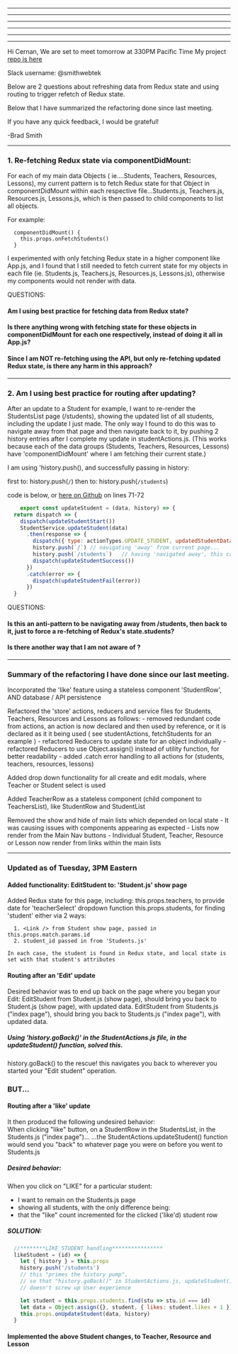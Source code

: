 
***
***
***
***
***
***


Hi Cernan, 
We are set to meet tomorrow at 330PM Pacific Time
My project [repo is here](https://github.com/smithWEBtek/piano-student-api)

Slack username:  @smithwebtek

Below are 2 questions about refreshing data from Redux state and using routing to trigger refetch of Redux state. 

Below that I have summarized the refactoring done since last meeting. 

If you have any quick feedback, I would be grateful!

-Brad Smith



---------------------------------------------------------------------------------------
### 1. Re-fetching Redux state via componentDidMount:
For each of my main data Objects ( ie....Students, Teachers, Resources, Lessons), my current pattern is to fetch Redux state for that Object in componentDidMount within each respective file...Students.js, Teachers.js, Resources.js, Lessons.js, which is then passed to child components to list all objects. 

For example: 

```
  componentDidMount() {
    this.props.onFetchStudents()
  }
```

I experimented with only fetching Redux state in a higher component like App.js, and I found that I still needed to fetch current state for my objects in each file (ie. Students.js, Teachers.js, Resources.js, Lessons.js), otherwise my components would not render with data.

QUESTIONS: 
#### Am I using best practice for fetching data from Redux state?
#### Is there anything wrong with fetching state for these objects in componentDidMount for each one respectively, instead of doing it all in App.js?
#### Since I am NOT re-fetching using the API, but only re-fetching updated Redux state, is there any harm in this approach?



---------------------------------------------------------------------------------------
### 2. Am I using best practice for routing after updating?
After an update to a Student for example, I want to re-render the StudentsList page (/students), showing the updated list of all students, including the update I just made. The only way I found to do this was to navigate away from that page and then navigate back to it, by pushing 2 history entries after I complete my update in studentActions.js.  (This works because each of the data groups (Students, Teachers, Resources, Lessons) have 'componentDidMount' where I am fetching their current state.)

I am using 'history.push(), and successfully passing in history:

first to:  history.push(`/`)
then to:     history.push(`/students`) 

code is below, or [here on Github](https://github.com/smithWEBtek/piano-student-api/blob/master/client/src/store/actions/studentActions.js) on lines 71-72

```javascript
    export const updateStudent = (data, history) => {
  return dispatch => {
    dispatch(updateStudentStart())
    StudentService.updateStudent(data)
      .then(response => {
        dispatch({ type: actionTypes.UPDATE_STUDENT, updatedStudentData: response })
        history.push(`/`) // navigating 'away' from current page...
        history.push(`/students`)   // having 'navigated away', this causes componentDidMount to re-fetch Redux state
        dispatch(updateStudentSuccess())
      })
      .catch(error => {
        dispatch(updateStudentFail(error))
      })
  }
  ```

QUESTIONS:
#### Is this an anti-pattern to be navigating away from /students, then back to it, just to force a re-fetching of Redux's state.students? 
#### Is there another way that I am not aware of ? 
 
---------------------------------------------------------------------------------------

### Summary of the refactoring I have done since our last meeting.
Incorporated the 'like' feature using a stateless component 'StudentRow', AND database / API persistence

Refactored the 'store' actions, reducers and service files for Students, Teachers, Resources and Lessons as follows:
    - removed redundant code from actions, an action is now declared and then used by reference,
    or it is declared as it it being used ( see studentActions, fetchStudents for an example )
    - refactored Reducers to update state for an object individually
    - refactored Reducers to use Object.assign() instead of utility function, for better readability
    - added .catch error handling to all actions for (students, teachers, resources, lessons)

Added drop down functionality for all create and edit modals, where Teacher or Student select is used

Added TeacherRow as a stateless component (child component to TeachersList), like StudentRow and StudentList

Removed the show and hide of main lists which depended on local state
    - It was causing issues with components appearing as expected
    - Lists now render from the Main Nav buttons
    - Individual Student, Teacher, Resource or Lesson now render from links within the main lists

---------------------------------------------------------------------------------------


### Updated as of Tuesday, 3PM Eastern

#### Added functionality: EditStudent to:  'Student.js' show page
  Added Redux state for this page, including:
    this.props.teachers, to provide date for 'teacherSelect' dropdown function
    this.props.students, for finding 'student' either via 2 ways:

      1. <Link /> from Student show page, passed in this.props.match.params.id
      2. student_id passed in from 'Students.js'
      
    In each case, the student is found in Redux state, and local state is set with that student's attributes

#### Routing after an 'Edit' update
  Desired behavior was to end up back on the page where you began your Edit:
    EditStudent from Student.js (show page), should bring you back to Student.js (show page), with updated data.
    EditStudent from Students.js ("index page"), should bring you back to Students.js ("index page"), with updated data.

##### Using 'history.goBack()' in the StudentActions.js file, in the updateStudent() function, solved this. 
  history.goBack() to the rescue! 
  this navigates you back to wherever you started your "Edit student" operation.
   
### BUT...

#### Routing after a 'like' update
  It then produced the following undesired behavior:  
  When clicking "like" button, on a StudentRow in the StudentsList, in the Students.js ("index page")...
  ...the StudentActions.updateStudent() function would send you "back" to whatever page you were on before you went to Students.js

##### Desired behavior:  
  When you click on "LIKE" for a particular student:
  
* I want to remain on the Students.js page
* showing all students, with the only difference being:
* that the "like" count incremented for the clicked ('like'd) student row

##### SOLUTION: 
```javascript
  //********LIKE_STUDENT handling****************
  likeStudent = (id) => {
    let { history } = this.props
    history.push('/students') 
    // this "primes the history pump", 
    // so that "history.goBack()" in StudentActions.js, updateStudent(), 
    // doesn't screw up User experience

    let student = this.props.students.find(stu => stu.id === id)
    let data = Object.assign({}, student, { likes: student.likes + 1 })
    this.props.onUpdateStudent(data, history)
  }
  ```


#### Implemented the above Student changes, to Teacher, Resource and Lesson



 

